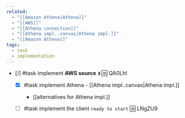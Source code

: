 ```yaml
---
related:
  - "[[Amazon Athena|Athena]]"
  - "[[AWS]]"
  - "[[Athena connection]]"
  - "[[Athena impl..canvas|Athena impl.]]"
  - "[[Amazon Athena]]"
tags:
  - task
  - implementation
---
```


- [/] #task implement **AWS source** ⏫ 🆔 QA0LhI
	- [x] #task implement Athena - [[Athena impl..canvas|Athena impl.]]
		- [[alternatives for Athena impl.]]
	- [ ] #task implement the client `ready to start` 🆔 LNgZU9
	